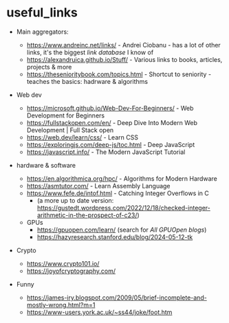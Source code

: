 # useful_links

- Main aggregators:
  - https://www.andreinc.net/links/ - Andrei Ciobanu - has a lot of other links, it's the biggest *link database* I know of
  - https://alexandruica.github.io/Stuff/ - Various links to books, articles, projects & more
  - https://thesenioritybook.com/topics.html - Shortcut to seniority - teaches the basics: hadrware & algorithms

- Web dev
  - https://microsoft.github.io/Web-Dev-For-Beginners/ - Web Development for Beginners
  - https://fullstackopen.com/en/ - Deep Dive Into Modern Web Development | Full Stack open
  - https://web.dev/learn/css/ - Learn CSS
  - https://exploringjs.com/deep-js/toc.html - Deep JavaScript
  - https://javascript.info/ - The Modern JavaScript Tutorial
    
- hardware & software
  - https://en.algorithmica.org/hpc/ - Algorithms for Modern Hardware
  - https://asmtutor.com/ - Learn Assembly Language
  - https://www.fefe.de/intof.html - Catching Integer Overflows in C
    - (a more up to date version: https://gustedt.wordpress.com/2022/12/18/checked-integer-arithmetic-in-the-prospect-of-c23/)
  - GPUs
    - https://gpuopen.com/learn/ (search for *All GPUOpen blogs*)
    - https://hazyresearch.stanford.edu/blog/2024-05-12-tk
  
- Crypto
  - https://www.crypto101.io/
  - https://joyofcryptography.com/ 
 
- Funny
  - https://james-iry.blogspot.com/2009/05/brief-incomplete-and-mostly-wrong.html?m=1
  - https://www-users.york.ac.uk/~ss44/joke/foot.htm
